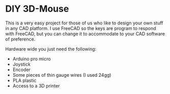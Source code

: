 # DIY 3D-Mouse

This is a very easy project for those of us who like to design your own stuff in any CAD platform. I use FreeCAD so the keys are program to respond with FreeCAD, but you can change it to accommodate to your CAD software of preference.

Hardware wide you just need the following:

- Arduino pro micro
- Joystick
- Encoder
- Some pieces of thin gauge wires (I used 24gg)
- PLA plastic
- Access to a 3D printer
